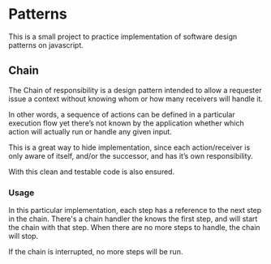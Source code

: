 # Patterns

This is a small project to practice implementation of software design patterns on javascript.

## Chain

The Chain of responsibility is a design pattern intended to allow a requester issue a context without knowing whom or how many receivers will handle it.

In other words, a sequence of actions can be defined in a particular execution flow yet there’s not known by the application whether which action will actually run or handle any given input.

This is a great way to hide implementation, since each action/receiver is only aware of itself, and/or the successor, and has it’s own responsibility.

With this clean and testable code is also ensured.

### Usage

In this particular implementation, each step has a reference to the next step in the chain. There's a chain handler the knows the first step, and will start the chain with that step. When there are no more steps to handle, the chain will stop.

If the chain is interrupted, no more steps will be run.
